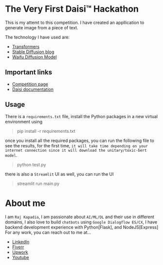 # The Very First Daisi™ Hackathon
This is my attemt to this competition. I have created an appllication to generate image from a piece of text.

The technology I have used are:
* [Transformers](https://github.com/huggingface/transformers)
* [Stable Diffusion blog](https://huggingface.co/blog/stable_diffusion)
* [Waifu Diffusion Model](https://huggingface.co/hakurei/waifu-diffusion)

## Important links
* [Competition page](https://www.hackerearth.com/challenges/hackathon/the-very-first-daisitm-hackathon/)
* [Daisi documentation](https://doc.daisi.io/)

## Usage
There is a `requirements.txt` file, install the Python packages in a new virtual environment using

> pip install -r requirements.txt

once you install all the required packages, you can run the following file to see the results, for the first time, `it will take time depending on your internet connection since it will download the unitary/toxic-bert model`.

> python test.py

there is also a `Streamlit` UI as well, you can run the UI

> streamlit run main.py

# About me

I am `Raj Kapadia`, I am passionate about `AI/ML/DL` and their use in different domains, I also love to build `chatbots` using `Google Dialogflow ES/CX`, I have backend development experience with Python[Flask], and NodeJS[Express] For any work, you can reach out to me at...

* [LinkedIn](https://www.linkedin.com/in/rajkkapadia/)
* [Fiverr](https://www.fiverr.com/rajkkapadia​)
* [Upwork](https://www.upwork.com/freelancers/~0176aeacfcff7f1fc2)
* [Youtube](https://www.youtube.com/channel/UCOT01XvBSj12xQsANtTeAcQ)